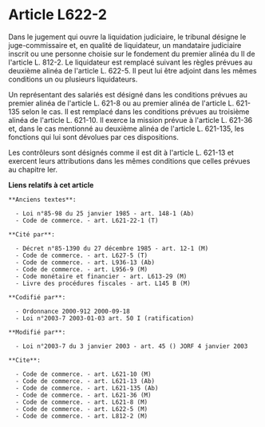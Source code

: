 # Article L622-2

Dans le jugement qui ouvre la liquidation judiciaire, le tribunal désigne le juge-commissaire et, en qualité de liquidateur,
un mandataire judiciaire inscrit ou une personne choisie sur le fondement du premier alinéa du II de l'article L. 812-2. Le
liquidateur est remplacé suivant les règles prévues au deuxième alinéa de l'article L. 622-5. Il peut lui être adjoint dans
les mêmes conditions un ou plusieurs liquidateurs.

Un représentant des salariés est désigné dans les conditions prévues au premier alinéa de l'article L. 621-8 ou au premier
alinéa de l'article L. 621-135 selon le cas. Il est remplacé dans les conditions prévues au troisième alinéa de l'article L.
621-10. Il exerce la mission prévue à l'article L. 621-36 et, dans le cas mentionné au deuxième alinéa de l'article L.
621-135, les fonctions qui lui sont dévolues par ces dispositions.

Les contrôleurs sont désignés comme il est dit à l'article L. 621-13 et exercent leurs attributions dans les mêmes conditions
que celles prévues au chapitre Ier.

**Liens relatifs à cet article**

	**Anciens textes**:

	  - Loi n°85-98 du 25 janvier 1985 - art. 148-1 (Ab)
	  - Code de commerce. - art. L621-22-1 (T)

	**Cité par**:

	  - Décret n°85-1390 du 27 décembre 1985 - art. 12-1 (M)
	  - Code de commerce. - art. L627-5 (T)
	  - Code de commerce. - art. L936-13 (Ab)
	  - Code de commerce. - art. L956-9 (M)
	  - Code monétaire et financier - art. L613-29 (M)
	  - Livre des procédures fiscales - art. L145 B (M)

	**Codifié par**:

	  - Ordonnance 2000-912 2000-09-18
	  - Loi n°2003-7 2003-01-03 art. 50 I (ratification)

	**Modifié par**:

	  - Loi n°2003-7 du 3 janvier 2003 - art. 45 () JORF 4 janvier 2003

	**Cite**:

	  - Code de commerce. - art. L621-10 (M)
	  - Code de commerce. - art. L621-13 (Ab)
	  - Code de commerce. - art. L621-135 (Ab)
	  - Code de commerce. - art. L621-36 (M)
	  - Code de commerce. - art. L621-8 (M)
	  - Code de commerce. - art. L622-5 (M)
	  - Code de commerce. - art. L812-2 (M)
